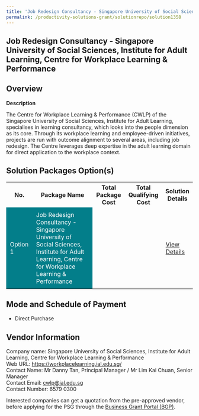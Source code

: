 ```yaml
---
title: 'Job Redesign Consultancy - Singapore University of Social Sciences, Institute for Adult Learning, Centre for Workplace Learning & Performance'
permalink: /productivity-solutions-grant/solutionrepo/solution1358
---
```


## Job Redesign Consultancy - Singapore University of Social Sciences, Institute for Adult Learning, Centre for Workplace Learning & Performance

## Overview

**Description**

The Centre for Workplace Learning & Performance (CWLP) of the Singapore University of Social Sciences, Institute for Adult Learning, specialises in learning consultancy, which looks into the people dimension as its core. Through its workplace learning and employee-driven initiatives, projects are run with outcome alignment to several areas, including job redesign. The Centre leverages deep expertise in the adult learning domain for direct application to the workplace context. 
 

## Solution Packages Option(s)

<table>
<tr>
<th><b>No.</b></th>
<th><b>Package Name</b></th>
<th><b>Total Package Cost</b></th>
<th><b>Total Qualifying Cost</b></th>
<th><b>Solution Details</b></th>
</tr>
<tr>
<td style='padding: 10px; background-color: #037E8A; color: #FFFFFF;'>Option 1</td>
<td style='padding: 10px; background-color: #037E8A; color: #FFFFFF;'>Job Redesign Consultancy - Singapore University of Social Sciences, Institute for Adult Learning, Centre for Workplace Learning & Performance</td>
<td style='padding: 10px;'></td>
<td style='padding: 10px;'></td>
<td style='padding: 10px;'><a href='/images/psg/SUSS_Case_Study.pdf' target='_blank'>View Details</a></td>
</tr>
</table>

## Mode and Schedule of Payment

 - Direct Purchase

## Vendor Information

 Company name: Singapore University of Social Sciences, Institute for Adult Learning, Centre for Workplace Learning & Performance  <br>Web URL: https://workplacelearning.ial.edu.sg/ <br>Contact Name: Mr Danny Tan, Principal Manager / Mr Lim Kai Chuan, Senior Manager<br>Contact Email: cwlp@ial.edu.sg <br>Contact Number: 6579 0300

Interested companies can get a quotation from the pre-approved vendor, before applying for the PSG through the <a href='https://www.businessgrants.gov.sg/' target='_blank' rel='noopener'>Business Grant Portal (BGP)</a>.

<script src="/jquery/resize-tables.js"></script>
